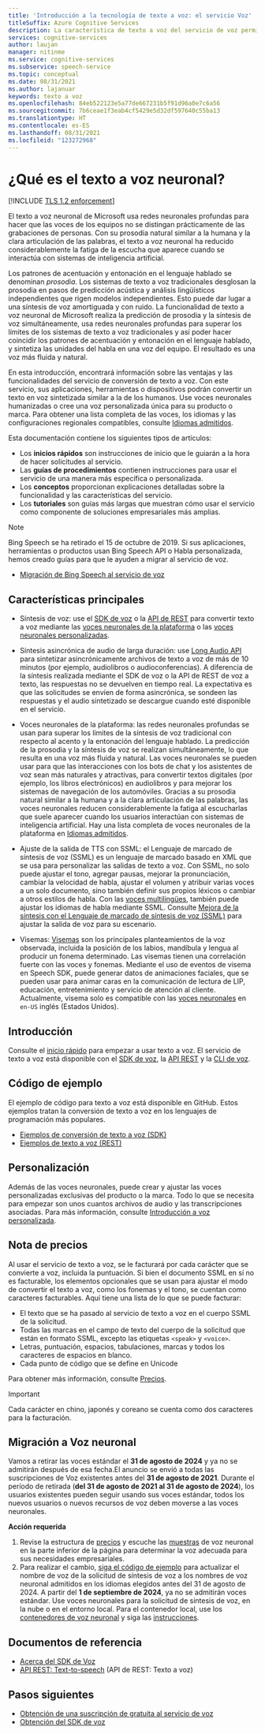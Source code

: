 ```yaml
---
title: 'Introducción a la tecnología de texto a voz: el servicio Voz'
titleSuffix: Azure Cognitive Services
description: La característica de texto a voz del servicio de voz permite que sus aplicaciones, herramientas o dispositivos conviertan el texto en una voz sintetizada natural similar a la humana. En este artículo, encontrará información general sobre las ventajas y las funcionalidades del servicio de conversión de texto a voz.
services: cognitive-services
author: laujan
manager: nitinme
ms.service: cognitive-services
ms.subservice: speech-service
ms.topic: conceptual
ms.date: 08/31/2021
ms.author: lajanuar
keywords: texto a voz
ms.openlocfilehash: 84eb522123e5a77de667231b5f91d96a0e7c6a56
ms.sourcegitcommit: 7b6ceae1f3eab4cf5429e5d32df597640c55ba13
ms.translationtype: HT
ms.contentlocale: es-ES
ms.lasthandoff: 08/31/2021
ms.locfileid: "123272968"
---
```

# <a name="what-is-neural-text-to-speech"></a>¿Qué es el texto a voz neuronal?

[!INCLUDE [TLS 1.2 enforcement](../../../includes/cognitive-services-tls-announcement.md)]

El texto a voz neuronal de Microsoft usa redes neuronales profundas para hacer que las voces de los equipos no se distingan prácticamente de las grabaciones de personas. Con su prosodia natural similar a la humana y la clara articulación de las palabras, el texto a voz neuronal ha reducido considerablemente la fatiga de la escucha que aparece cuando se interactúa con sistemas de inteligencia artificial.

Los patrones de acentuación y entonación en el lenguaje hablado se denominan _prosodia_. Los sistemas de texto a voz tradicionales desglosan la prosodia en pasos de predicción acústica y análisis lingüísticos independientes que rigen modelos independientes. Esto puede dar lugar a una síntesis de voz amortiguada y con ruido. La funcionalidad de texto a voz neuronal de Microsoft realiza la predicción de prosodia y la síntesis de voz simultáneamente, usa redes neuronales profundas para superar los límites de los sistemas de texto a voz tradicionales y así poder hacer coincidir los patrones de acentuación y entonación en el lenguaje hablado, y sintetiza las unidades del habla en una voz del equipo. El resultado es una voz más fluida y natural.

En esta introducción, encontrará información sobre las ventajas y las funcionalidades del servicio de conversión de texto a voz. Con este servicio, sus aplicaciones, herramientas o dispositivos podrán convertir un texto en voz sintetizada similar a la de los humanos. Use voces neuronales humanizadas o cree una voz personalizada única para su producto o marca. Para obtener una lista completa de las voces, los idiomas y las configuraciones regionales compatibles, consulte [Idiomas admitidos](language-support.md#text-to-speech).

Esta documentación contiene los siguientes tipos de artículos:

* Los **inicios rápidos** son instrucciones de inicio que le guiarán a la hora de hacer solicitudes al servicio.
* Las **guías de procedimientos** contienen instrucciones para usar el servicio de una manera más específica o personalizada.
* Los **conceptos** proporcionan explicaciones detalladas sobre la funcionalidad y las características del servicio.
* Los **tutoriales** son guías más largas que muestran cómo usar el servicio como componente de soluciones empresariales más amplias.

> [!NOTE]
>
> Bing Speech se ha retirado el 15 de octubre de 2019. Si sus aplicaciones, herramientas o productos usan Bing Speech API o Habla personalizada, hemos creado guías para que le ayuden a migrar al servicio de voz.
>
> * [Migración de Bing Speech al servicio de voz](how-to-migrate-from-bing-speech.md)

## <a name="core-features"></a>Características principales

* Síntesis de voz: use el [SDK de voz](./get-started-text-to-speech.md) o la [API de REST](rest-text-to-speech.md) para convertir texto a voz mediante las [voces neuronales de la plataforma](language-support.md#text-to-speech) o las [voces neuronales personalizadas](custom-neural-voice.md).

* Síntesis asincrónica de audio de larga duración: use [Long Audio API](long-audio-api.md) para sintetizar asincrónicamente archivos de texto a voz de más de 10 minutos (por ejemplo, audiolibros o audioconferencias). A diferencia de la síntesis realizada mediante el SDK de voz o la API de REST de voz a texto, las respuestas no se devuelven en tiempo real. La expectativa es que las solicitudes se envíen de forma asincrónica, se sondeen las respuestas y el audio sintetizado se descargue cuando esté disponible en el servicio.

* Voces neuronales de la plataforma: las redes neuronales profundas se usan para superar los límites de la síntesis de voz tradicional con respecto al acento y la entonación del lenguaje hablado. La predicción de la prosodia y la síntesis de voz se realizan simultáneamente, lo que resulta en una voz más fluida y natural. Las voces neuronales se pueden usar para que las interacciones con los bots de chat y los asistentes de voz sean más naturales y atractivas, para convertir textos digitales (por ejemplo, los libros electrónicos) en audiolibros y para mejorar los sistemas de navegación de los automóviles. Gracias a su prosodia natural similar a la humana y a la clara articulación de las palabras, las voces neuronales reducen considerablemente la fatiga al escucharlas que suele aparecer cuando los usuarios interactúan con sistemas de inteligencia artificial. Hay una lista completa de voces neuronales de la plataforma en [Idiomas admitidos](language-support.md#text-to-speech).

* Ajuste de la salida de TTS con SSML: el Lenguaje de marcado de síntesis de voz (SSML) es un lenguaje de marcado basado en XML que se usa para personalizar las salidas de texto a voz. Con SSML, no solo puede ajustar el tono, agregar pausas, mejorar la pronunciación, cambiar la velocidad de habla, ajustar el volumen y atribuir varias voces a un solo documento, sino también definir sus propios léxicos o cambiar a otros estilos de habla. Con las [voces multilingües](https://techcommunity.microsoft.com/t5/azure-ai/azure-text-to-speech-updates-at-build-2021/ba-p/2382981), también puede ajustar los idiomas de habla mediante SSML. Consulte [Mejora de la síntesis con el Lenguaje de marcado de síntesis de voz (SSML)](speech-synthesis-markup.md) para ajustar la salida de voz para su escenario.

* Visemas: [Visemas](how-to-speech-synthesis-viseme.md) son los principales planteamientos de la voz observada, incluida la posición de los labios, mandíbula y lengua al producir un fonema determinado. Las visemas tienen una correlación fuerte con las voces y fonemas. Mediante el uso de eventos de visema en Speech SDK, puede generar datos de animaciones faciales, que se pueden usar para animar caras en la comunicación de lectura de LIP, educación, entretenimiento y servicio de atención al cliente. Actualmente, visema solo es compatible con las [voces neuronales](language-support.md#text-to-speech) en `en-US` inglés (Estados Unidos).

## <a name="get-started"></a>Introducción

Consulte el [inicio rápido](get-started-text-to-speech.md) para empezar a usar texto a voz. El servicio de texto a voz está disponible con el [SDK de voz](speech-sdk.md), la [API REST](rest-text-to-speech.md) y la [CLI de voz](spx-overview.md).

## <a name="sample-code"></a>Código de ejemplo

El ejemplo de código para texto a voz está disponible en GitHub. Estos ejemplos tratan la conversión de texto a voz en los lenguajes de programación más populares.

* [Ejemplos de conversión de texto a voz (SDK)](https://github.com/Azure-Samples/cognitive-services-speech-sdk)
* [Ejemplos de texto a voz (REST)](https://github.com/Azure-Samples/Cognitive-Speech-TTS)

## <a name="customization"></a>Personalización

Además de las voces neuronales, puede crear y ajustar las voces personalizadas exclusivas del producto o la marca. Todo lo que se necesita para empezar son unos cuantos archivos de audio y las transcripciones asociadas. Para más información, consulte [Introducción a voz personalizada](how-to-custom-voice.md).

## <a name="pricing-note"></a>Nota de precios

Al usar el servicio de texto a voz, se le facturará por cada carácter que se convierte a voz, incluida la puntuación. Si bien el documento SSML en sí no es facturable, los elementos opcionales que se usan para ajustar el modo de convertir el texto a voz, como los fonemas y el tono, se cuentan como caracteres facturables. Aquí tiene una lista de lo que se puede facturar:

* El texto que se ha pasado al servicio de texto a voz en el cuerpo SSML de la solicitud.
* Todas las marcas en el campo de texto del cuerpo de la solicitud que están en formato SSML, excepto las etiquetas `<speak>` y `<voice>`.
* Letras, puntuación, espacios, tabulaciones, marcas y todos los caracteres de espacios en blanco.
* Cada punto de código que se define en Unicode

Para obtener más información, consulte [Precios](https://azure.microsoft.com/pricing/details/cognitive-services/speech-services/).

> [!IMPORTANT]
> Cada carácter en chino, japonés y coreano se cuenta como dos caracteres para la facturación.

## <a name="migrate-to-neural-voice"></a>Migración a Voz neuronal

Vamos a retirar las voces estándar el **31 de agosto de 2024** y ya no se admitirán después de esa fecha.El anuncio se envió a todas las suscripciones de Voz existentes antes del **31 de agosto de 2021**. Durante el período de retirada (**del 31 de agosto de 2021 al 31 de agosto de 2024**), los usuarios existentes pueden seguir usando sus voces estándar, todos los nuevos usuarios o nuevos recursos de voz deben moverse a las voces neuronales.

**Acción requerida**

1. Revise la estructura de [precios](https://azure.microsoft.com/pricing/details/cognitive-services/speech-services/) y escuche las [muestras](https://azure.microsoft.com/services/cognitive-services/text-to-speech/#overview) de voz neuronal en la parte inferior de la página para determinar la voz adecuada para sus necesidades empresariales.
1. Para realizar el cambio, [siga el código de ejemplo](speech-synthesis-markup.md#choose-a-voice-for-text-to-speech) para actualizar el nombre de voz de la solicitud de síntesis de voz a los nombres de voz neuronal admitidos en los idiomas elegidos antes del 31 de agosto de 2024. A partir del **1 de septiembre de 2024**, ya no se admitirán voces estándar. Use voces neuronales para la solicitud de síntesis de voz, en la nube o en el entorno local. Para el contenedor local, use los [contenedores de voz neuronal](../containers/container-image-tags.md) y siga las [instrucciones](speech-container-howto.md).

## <a name="reference-docs"></a>Documentos de referencia

* [Acerca del SDK de Voz](speech-sdk.md)
* [API REST: Text-to-speech](rest-text-to-speech.md) (API de REST: Texto a voz)

## <a name="next-steps"></a>Pasos siguientes

* [Obtención de una suscripción de gratuita al servicio de voz](overview.md#try-the-speech-service-for-free)
* [Obtención del SDK de voz](speech-sdk.md)
